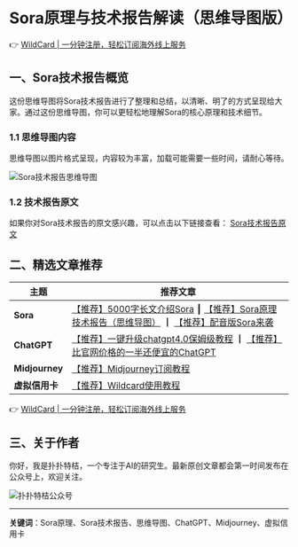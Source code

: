 # Sora原理与技术报告解读（思维导图版）

👉 [WildCard | 一分钟注册，轻松订阅海外线上服务](https://bbtdd.com/WildCard)

## 一、Sora技术报告概览
这份思维导图将Sora技术报告进行了整理和总结，以清晰、明了的方式呈现给大家。通过这份思维导图，你可以更轻松地理解Sora的核心原理和技术细节。

### 1.1 思维导图内容
思维导图以图片格式呈现，内容较为丰富，加载可能需要一些时间，请耐心等待。

![Sora技术报告思维导图](https://bbtdd.com/img/35677937.webp)

### 1.2 技术报告原文
如果你对Sora技术报告的原文感兴趣，可以点击以下链接查看：
[Sora技术报告原文](https://openai.com/research/video-generation-models-as-world-simulators)

## 二、精选文章推荐

| **主题**            | **推荐文章**                                                                                                                                                  |
|---------------------|-------------------------------------------------------------------------------------------------------------------------------------------------------------|
| **Sora**            | [【推荐】5000字长文介绍Sora](http://puputeju.com/sora-wiki-2024-2-20/) ┃ [【推荐】Sora原理技术报告（思维导图）](http://puputeju.com/sora-technical-report-mindmap/) ┃ [【推荐】配音版Sora来袭](http://puputeju.com/sora-with-elevenlabs-audio/) |
| **ChatGPT**         | [【推荐】一键升级chatgpt4.0保姆级教程](https://puputeju.com/bewildcard-upgrade-chatgpt4/) ┃ [【推荐】比官网价格的一半还便宜的ChatGPT](https://puputeju.com/ChatGPT-mirror/) |
| **Midjourney**      | [【推荐】Midjourney订阅教程](https://puputeju.com/how_to_subscribe_midjourney/)                                                                               |
| **虚拟信用卡**      | [【推荐】Wildcard使用教程](https://puputeju.com/how-to-use-bewildcard/)                                                                                      |

👉 [WildCard | 一分钟注册，轻松订阅海外线上服务](https://bbtdd.com/WildCard)

## 三、关于作者
你好，我是扑扑特桔，一个专注于AI的研究生。最新原创文章都会第一时间发布在公众号上，欢迎关注。

![扑扑特桔公众号](https://bbtdd.com/img/20984907.webp)

---

**关键词**：Sora原理、Sora技术报告、思维导图、ChatGPT、Midjourney、虚拟信用卡